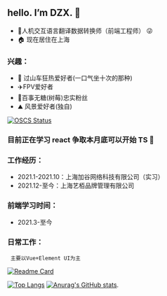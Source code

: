 ## hello. I’m DZX.  👋
 - 🙋人机交互语言翻译数据转换师（前端工程师） 😜
 - 🏠 现在居住在上海
### 兴趣：
 - 🎢 过山车狂热爱好者(一口气坐十次的那种)
 -  ✈️FPV爱好者 
 -  🥤百事无糖(树莓)忠实粉丝  
 -  ⛰️ 风景爱好者(独自)

 [![OSCS Status](https://www.oscs1024.com/platform/badge/SK-Luffa/note.svg?size=small)](https://www.oscs1024.com/project/SK-Luffa/note?ref=badge_small)
 ### 目前正在学习 react 争取本月底可以开始 TS 👀
 
 
### 工作经历：
   * 2021.1-2021.10：上海加谷网络科技有限公司（实习）
   * 2021.12-至今：上海艺栢品牌管理有限公司
### 前端学习时间：
   * 2021.3-至今   
### 日常工作：
     主要以Vue+Element UI为主

   [![Readme Card](https://github-readme-stats.vercel.app/api/pin/?username=SK-Luffa&repo=note)](https://github.com/anuraghazra/github-readme-stats)

[![Top Langs](https://github-readme-stats.vercel.app/api/top-langs/?username=SK-Luffa&layout=compact&theme=dark)](https://github.com/anuraghazra/github-readme-stats)
 [![Anurag's GitHub stats](https://github-readme-stats.vercel.app/api?username=SK-Luffa&theme=dark&show_icons=true&line_height=14)](https://github.com/anuraghazra/github-readme-stats).

 
